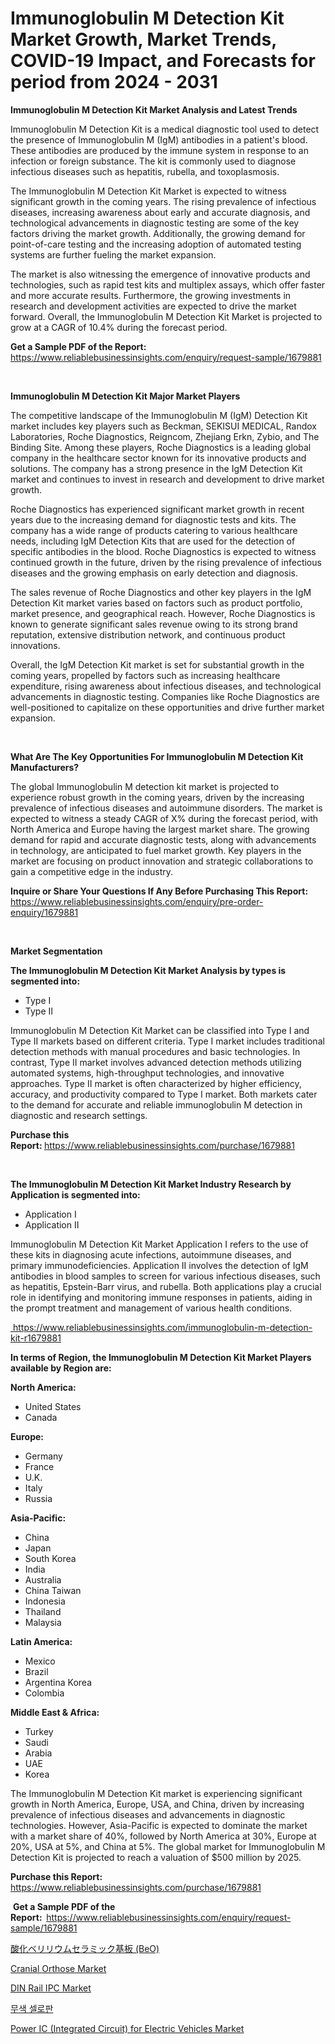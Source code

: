 <p><h1>Immunoglobulin M Detection Kit Market Growth, Market Trends, COVID-19 Impact, and Forecasts for period from 2024 - 2031</h1></p><p><strong>Immunoglobulin M Detection Kit Market Analysis and Latest Trends</strong></p>
<p><p>Immunoglobulin M Detection Kit is a medical diagnostic tool used to detect the presence of Immunoglobulin M (IgM) antibodies in a patient's blood. These antibodies are produced by the immune system in response to an infection or foreign substance. The kit is commonly used to diagnose infectious diseases such as hepatitis, rubella, and toxoplasmosis.</p><p>The Immunoglobulin M Detection Kit Market is expected to witness significant growth in the coming years. The rising prevalence of infectious diseases, increasing awareness about early and accurate diagnosis, and technological advancements in diagnostic testing are some of the key factors driving the market growth. Additionally, the growing demand for point-of-care testing and the increasing adoption of automated testing systems are further fueling the market expansion.</p><p>The market is also witnessing the emergence of innovative products and technologies, such as rapid test kits and multiplex assays, which offer faster and more accurate results. Furthermore, the growing investments in research and development activities are expected to drive the market forward. Overall, the Immunoglobulin M Detection Kit Market is projected to grow at a CAGR of 10.4% during the forecast period.</p></p>
<p><strong>Get a Sample PDF of the Report:&nbsp;</strong> <a href="https://www.reliablebusinessinsights.com/enquiry/request-sample/1679881">https://www.reliablebusinessinsights.com/enquiry/request-sample/1679881</a></p>
<p>&nbsp;</p>
<p><strong>Immunoglobulin M Detection Kit Major Market Players</strong></p>
<p><p>The competitive landscape of the Immunoglobulin M (IgM) Detection Kit market includes key players such as Beckman, SEKISUI MEDICAL, Randox Laboratories, Roche Diagnostics, Reigncom, Zhejiang Erkn, Zybio, and The Binding Site. Among these players, Roche Diagnostics is a leading global company in the healthcare sector known for its innovative products and solutions. The company has a strong presence in the IgM Detection Kit market and continues to invest in research and development to drive market growth.</p><p>Roche Diagnostics has experienced significant market growth in recent years due to the increasing demand for diagnostic tests and kits. The company has a wide range of products catering to various healthcare needs, including IgM Detection Kits that are used for the detection of specific antibodies in the blood. Roche Diagnostics is expected to witness continued growth in the future, driven by the rising prevalence of infectious diseases and the growing emphasis on early detection and diagnosis.</p><p>The sales revenue of Roche Diagnostics and other key players in the IgM Detection Kit market varies based on factors such as product portfolio, market presence, and geographical reach. However, Roche Diagnostics is known to generate significant sales revenue owing to its strong brand reputation, extensive distribution network, and continuous product innovations.</p><p>Overall, the IgM Detection Kit market is set for substantial growth in the coming years, propelled by factors such as increasing healthcare expenditure, rising awareness about infectious diseases, and technological advancements in diagnostic testing. Companies like Roche Diagnostics are well-positioned to capitalize on these opportunities and drive further market expansion.</p></p>
<p>&nbsp;</p>
<p><strong>What Are The Key Opportunities For Immunoglobulin M Detection Kit Manufacturers?</strong></p>
<p><p>The global Immunoglobulin M detection kit market is projected to experience robust growth in the coming years, driven by the increasing prevalence of infectious diseases and autoimmune disorders. The market is expected to witness a steady CAGR of X% during the forecast period, with North America and Europe having the largest market share. The growing demand for rapid and accurate diagnostic tests, along with advancements in technology, are anticipated to fuel market growth. Key players in the market are focusing on product innovation and strategic collaborations to gain a competitive edge in the industry.</p></p>
<p><strong>Inquire or Share Your Questions If Any Before Purchasing This Report:</strong> <a href="https://www.reliablebusinessinsights.com/enquiry/pre-order-enquiry/1679881">https://www.reliablebusinessinsights.com/enquiry/pre-order-enquiry/1679881</a></p>
<p>&nbsp;</p>
<p><strong>Market Segmentation</strong></p>
<p><strong>The Immunoglobulin M Detection Kit Market Analysis by types is segmented into:</strong></p>
<p><ul><li>Type I</li><li>Type II</li></ul></p>
<p><p>Immunoglobulin M Detection Kit Market can be classified into Type I and Type II markets based on different criteria. Type I market includes traditional detection methods with manual procedures and basic technologies. In contrast, Type II market involves advanced detection methods utilizing automated systems, high-throughput technologies, and innovative approaches. Type II market is often characterized by higher efficiency, accuracy, and productivity compared to Type I market. Both markets cater to the demand for accurate and reliable immunoglobulin M detection in diagnostic and research settings.</p></p>
<p><strong>Purchase this Report:&nbsp;</strong><a href="https://www.reliablebusinessinsights.com/purchase/1679881">https://www.reliablebusinessinsights.com/purchase/1679881</a></p>
<p>&nbsp;</p>
<p><strong>The Immunoglobulin M Detection Kit Market Industry Research by Application is segmented into:</strong></p>
<p><ul><li>Application I</li><li>Application II</li></ul></p>
<p><p>Immunoglobulin M Detection Kit Market Application I refers to the use of these kits in diagnosing acute infections, autoimmune diseases, and primary immunodeficiencies. Application II involves the detection of IgM antibodies in blood samples to screen for various infectious diseases, such as hepatitis, Epstein-Barr virus, and rubella. Both applications play a crucial role in identifying and monitoring immune responses in patients, aiding in the prompt treatment and management of various health conditions.</p></p>
<p><a href="https://www.reliablebusinessinsights.com/immunoglobulin-m-detection-kit-r1679881">&nbsp;https://www.reliablebusinessinsights.com/immunoglobulin-m-detection-kit-r1679881</a></p>
<p><strong>In terms of Region, the Immunoglobulin M Detection Kit Market Players available by Region are:</strong></p>
<p>
    <p> <strong> North America: </strong>
        <ul>
            <li>United States</li>
            <li>Canada</li>
        </ul>
        </p> 
    <p> <strong> Europe: </strong>
        <ul>
            <li>Germany</li>
            <li>France</li>
            <li>U.K.</li>
            <li>Italy</li>
            <li>Russia</li>
        </ul>
        </p> 
    <p> <strong> Asia-Pacific: </strong>
        <ul>
            <li>China</li>
            <li>Japan</li>
            <li>South Korea</li>
            <li>India</li>
            <li>Australia</li>
            <li>China Taiwan</li>
            <li>Indonesia</li>
            <li>Thailand</li>
            <li>Malaysia</li>
        </ul>
        </p> 
    <p> <strong> Latin America: </strong>
        <ul>
            <li>Mexico</li>
            <li>Brazil</li>
            <li>Argentina Korea</li>
            <li>Colombia</li>
        </ul>
        </p> 
    <p> <strong> Middle East & Africa: </strong>
        <ul>
            <li>Turkey</li>
            <li>Saudi</li>
            <li>Arabia</li>
            <li>UAE</li>
            <li>Korea</li>
        </ul>
    </p>
    </p>
<p><p>The Immunoglobulin M Detection Kit market is experiencing significant growth in North America, Europe, USA, and China, driven by increasing prevalence of infectious diseases and advancements in diagnostic technologies. However, Asia-Pacific is expected to dominate the market with a market share of 40%, followed by North America at 30%, Europe at 20%, USA at 5%, and China at 5%. The global market for Immunoglobulin M Detection Kit is projected to reach a valuation of $500 million by 2025.</p></p>
<p><strong>Purchase this Report: </strong><a href="https://www.reliablebusinessinsights.com/purchase/1679881">https://www.reliablebusinessinsights.com/purchase/1679881</a></p>
<p>&nbsp;<strong>Get a Sample PDF of the Report:&nbsp;&nbsp;</strong><a href="https://www.reliablebusinessinsights.com/enquiry/request-sample/1679881">https://www.reliablebusinessinsights.com/enquiry/request-sample/1679881</a></p>
<p><strong></strong></p>
<p><p><a href="https://github.com/KaliMetz2023/Market-Research-Report-List-1/blob/main/2215663108157.md">酸化ベリリウムセラミック基板 (BeO)</a></p><p><a href="https://github.com/kufem1/Market-Research-Report-List-3/blob/main/cranial-orthose-market.md">Cranial Orthose Market</a></p><p><a href="https://github.com/singletonthaxterkelliehr2df/Market-Research-Report-List-2/blob/main/din-rail-ipc-market.md">DIN Rail IPC Market</a></p><p><a href="https://github.com/CliftonFisher9067/Market-Research-Report-List-2/blob/main/8505997102844.md">무색 셀로판</a></p><p><a href="https://issuu.com/reportprime-2/docs/power-ic-integrated-circuit-for-electric-vehicles-">Power IC (Integrated Circuit) for Electric Vehicles Market</a></p></p>